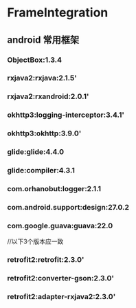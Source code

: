 # FrameIntegration
## android 常用框架

### ObjectBox:1.3.4
### rxjava2:rxjava:2.1.5'
### rxjava2:rxandroid:2.0.1'
### okhttp3:logging-interceptor:3.4.1'
### okhttp3:okhttp:3.9.0'
### glide:glide:4.4.0
### glide:compiler:4.3.1
### com.orhanobut:logger:2.1.1
### com.android.support:design:27.0.2
### com.google.guava:guava:22.0
//以下3个版本应一致
### retrofit2:retrofit:2.3.0'
### retrofit2:converter-gson:2.3.0'
### retrofit2:adapter-rxjava2:2.3.0'
